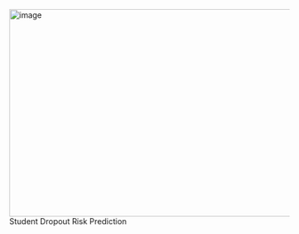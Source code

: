 <img width="668" height="373" alt="image" src="https://github.com/user-attachments/assets/4ba39e87-8f1b-4c92-a178-d936778efa9d" />
Student Dropout Risk Prediction


